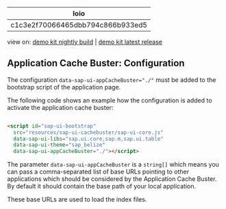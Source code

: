 <!-- loioc1c3e2f70066465dbb794c866b933ed5 -->

| loio |
| -----|
| c1c3e2f70066465dbb794c866b933ed5 |

<div id="loio">

view on: [demo kit nightly build](https://sdk.openui5.org/nightly/#/topic/c1c3e2f70066465dbb794c866b933ed5) | [demo kit latest release](https://sdk.openui5.org/topic/c1c3e2f70066465dbb794c866b933ed5)</div>

## Application Cache Buster: Configuration

The configuration `data-sap-ui-appCacheBuster="./"` must be added to the bootstrap script of the application page.

The following code shows an example how the configuration is added to activate the application cache buster:

```html

<script id="sap-ui-bootstrap"
  src="resources/sap-ui-cachebuster/sap-ui-core.js"
  data-sap-ui-libs="sap.ui.core,sap.m,sap.ui.table"
  data-sap-ui-theme="sap_belize"
  data-sap-ui-appCacheBuster="./"></script>
```

The parameter `data-sap-ui-appCacheBuster` is a `string[]` which means you can pass a comma-separated list of base URLs pointing to other applications which should be considered by the Application Cache Buster. By default it should contain the base path of your local application.

These base URLs are used to load the index files.

